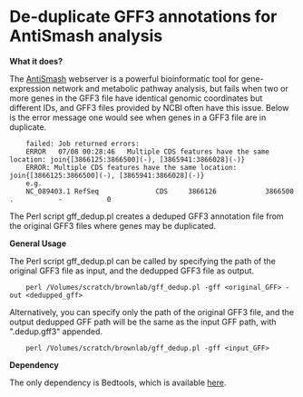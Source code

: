 # De-duplicate GFF3 annotations for AntiSmash analysis

**What it does?**

The [AntiSmash](https://antismash.secondarymetabolites.org/#!/start) webserver is a powerful bioinformatic tool for gene-expression network and metabolic pathway analysis, but fails when two or more genes in the GFF3 file have identical genomic coordinates but different IDs, and GFF3 files provided by NCBI often have this issue. Below is the error message one would see when genes in a GFF3 file are in duplicate.

        failed: Job returned errors: 
        ERROR	07/08 00:28:46   Multiple CDS features have the same location: join{[3866125:3866500](-), [3865941:3866028](-)}
        ERROR: Multiple CDS features have the same location: join{[3866125:3866500](-), [3865941:3866028](-)}
        e.g. 
        NC_089403.1 RefSeq           	CDS  	3866126            3866500        	.          	-          	0

The Perl script gff_dedup.pl  creates a deduped GFF3 annotation file from the original GFF3 files where genes may be duplicated.

**General Usage**

The Perl script gff_dedup.pl can be called by specifying the path of the original GFF3 file as input, and the dedupped GFF3 file as output.

        perl /Volumes/scratch/brownlab/gff_dedup.pl -gff <original_GFF> -out <dedupped_gff>

Alternatively, you can specify only the path of the original GFF3 file, and the output dedupped GFF path will be the same as the input GFF path, with ".dedup.gff3" appended.

        perl /Volumes/scratch/brownlab/gff_dedup.pl -gff <input_GFF>

**Dependency**

The only dependency is Bedtools, which is available [here](https://bedtools.readthedocs.io/en/latest/).
